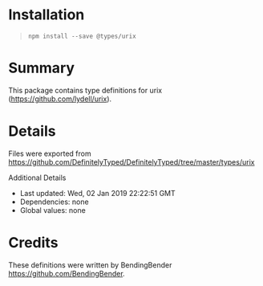 # Installation
> `npm install --save @types/urix`

# Summary
This package contains type definitions for urix (https://github.com/lydell/urix).

# Details
Files were exported from https://github.com/DefinitelyTyped/DefinitelyTyped/tree/master/types/urix

Additional Details
 * Last updated: Wed, 02 Jan 2019 22:22:51 GMT
 * Dependencies: none
 * Global values: none

# Credits
These definitions were written by BendingBender <https://github.com/BendingBender>.
